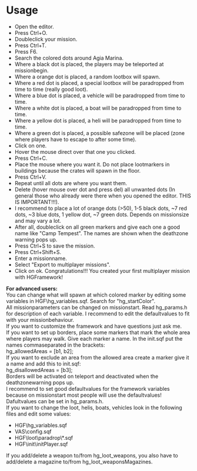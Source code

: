 # Usage
* Open the editor.
* Press Ctrl+O.
* Doubleclick your mission.
* Press Ctrl+T.
* Press F6.
* Search the colored dots around Agia Marina.
* Where a black dot is placed, the players may be teleported at missionbegin.
* Where a orange dot is placed, a random lootbox will spawn.
* Where a red dot is placed, a special lootbox will be paradropped from time to time (really good loot).
* Where a blue dot is placed, a vehicle will be paradropped from time to time.
* Where a white dot is placed, a boat will be paradropped from time to time.
* Where a yellow dot is placed, a heli will be paradropped from time to time.
* Where a green dot is placed, a possible safezone will be placed (zone where players have to escape to after some time).
* Click on one.
* Hover the mouse direct over that one you clicked.
* Press Ctrl+C.
* Place the mouse where you want it. Do not place lootmarkers in buildings because the crates will spawn in the floor.
* Press Ctrl+V.
* Repeat until all dots are where you want them.
* Delete (hover mouse over dot and press del) all unwanted dots (In general those who already were there when you opened the editor. THIS IS IMPORTANT!!!).
* I recommend to place a lot of orange dots (>50), 1-5 black dots, ~7 red dots, ~3 blue dots, 1 yellow dot, ~7 green dots. Depends on missionsize and may vary a lot.
* After all, doubleclick on all green markers and give each one a good name like "Camp Tempest". The names are shown when the deathzone warning pops up.
* Press Ctrl+S to save the mission.
* Press Ctrl+Shift+S.
* Enter a missionname.
* Select "Export to multiplayer missions".
* Click on ok.
Congratulations!!! You created your first multiplayer mission with HGFramework!

**For advanced users:**  
You can change what will spawn at which colored marker by editing some variables in HGF\hg_variables.sqf. Search for "hg_startColor".  
All missionparameters can be changed on missionstart. Read hg_params.h for description of each variable. I recommend to edit the defaultvalues to fit with your missionbehaviour.  
If you want to customize the framework and have questions just ask me.  
If you want to set up borders, place some markers that mark the whole area where players may walk. Give each marker a name. In the init.sqf put the names commaseparated in the brackets:  
hg_allowedAreas = [b1, b2];  
If you want to exclude an area from the allowed area create a marker give it a name and add this to init.sqf:  
hg_disallowedAreas = [b3];  
Borders will be activated on teleport and deactivated when the deathzonewarning pops up.  
I recommend to set good defaultvalues for the framework variables because on missionstart most people will use the defaultvalues! Dafultvalues can be set in hg_params.h.  
If you want to change the loot, helis, boats, vehicles look in the following files and edit some values:  
* HGF\hg_variables.sqf
* VAS\config.sqf
* HGF\loot\paradrop\\*.sqf
* HGF\init\initPlayer.sqf

If you add/delete a weapon to/from hg_loot_weapons, you also have to add/delete a magazine to/from hg_loot_weaponsMagazines.  